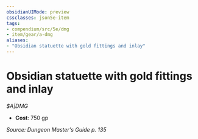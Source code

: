```yaml
---
obsidianUIMode: preview
cssclasses: json5e-item
tags:
- compendium/src/5e/dmg
- item/gear/a-dmg
aliases: 
- "Obsidian statuette with gold fittings and inlay"
---
```

# Obsidian statuette with gold fittings and inlay
*$A|DMG*  

- **Cost**: 750 gp

*Source: Dungeon Master's Guide p. 135*